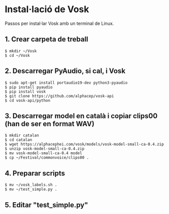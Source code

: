 # Instal·lació de Vosk
Passos per instal·lar Vosk amb un terminal de Linux.

## 1. Crear carpeta de treball
```
$ mkdir ~/Vosk
$ cd ~/Vosk
```

## 2. Descarregar PyAudio, si cal, i Vosk
```
$ sudo apt-get install portaudio19-dev python3-pyaudio
$ pip install pyaudio
$ pip install vosk
$ git clone https://github.com/alphacep/vosk-api
$ cd vosk-api/python
```

## 3. Descarregar model en català i copiar clips00 (han de ser en format WAV)
```
$ mkdir catalan
$ cd catalan
$ wget https://alphacephei.com/vosk/models/vosk-model-small-ca-0.4.zip
$ unzip vosk-model-small-ca-0.4.zip
$ mv vosk-model-small-ca-0.4 model
$ cp ~/Festival/commonvoice/clips00 .
```

## 4. Preparar scripts
```
$ mv ~/vosk_labels.sh .
$ mv ~/test_simple.py .
```

## 5. Editar "test_simple.py"
```

```

